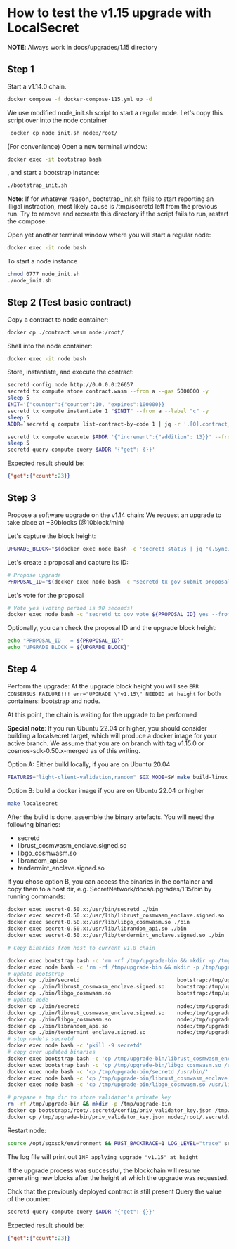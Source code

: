 # How to test the v1.15 upgrade with LocalSecret

__NOTE__: Always work in docs/upgrades/1.15 directory

## Step 1

Start a v1.14.0 chain.

```bash
docker compose -f docker-compose-115.yml up -d
```
We use modified node_init.sh script to start a regular node.
Let's copy this script over into the node container
```bash
 docker cp node_init.sh node:/root/
```

(For convenience) Open a new terminal window:

```bash
docker exec -it bootstrap bash
```

, and start a bootstrap instance:
```bash
./bootstrap_init.sh
```

__Note__: If for whatever reason, bootstrap_init.sh fails to start reporting an illigal instraction,
most likely cause is /tmp/secretd left from the previous run. Try to remove and recreate this directory
if the script fails to run, restart the compose.

Open yet another terminal window where you will start a regular node:

```bash
docker exec -it node bash
```

To start a node instance
```bash
chmod 0777 node_init.sh
./node_init.sh
```

## Step 2 (Test basic contract)

Copy a contract to node container:
```bash
docker cp ./contract.wasm node:/root/
```

Shell into the node container:
```bash
docker exec -it node bash
```

Store, instantiate, and execute the contract:
```bash
secretd config node http://0.0.0.0:26657
secretd tx compute store contract.wasm --from a --gas 5000000 -y
sleep 5
INIT='{"counter":{"counter":10, "expires":100000}}'
secretd tx compute instantiate 1 "$INIT" --from a --label "c" -y
sleep 5
ADDR=`secretd q compute list-contract-by-code 1 | jq -r '.[0].contract_address'`

secretd tx compute execute $ADDR '{"increment":{"addition": 13}}' --from a -y
sleep 5
secretd query compute query $ADDR '{"get": {}}'
```

Expected result should be:
```json
{"get":{"count":23}}
```

## Step 3

Propose a software upgrade on the v1.14 chain:
We request an upgrade to take place at +30blocks (@10block/min)

Let's capture the block height:
```bash
UPGRADE_BLOCK="$(docker exec node bash -c 'secretd status | jq "(.SyncInfo.latest_block_height | tonumber) + 30"')"
```

Let's create a proposal and capture its ID:
```bash
# Propose upgrade
PROPOSAL_ID="$(docker exec node bash -c "secretd tx gov submit-proposal software-upgrade v1.15 --upgrade-height $UPGRADE_BLOCK --title blabla --description yolo --deposit 100000000uscrt --from a -y -b block | jq '.logs[0].events[] | select(.type == \"submit_proposal\") | .attributes[] | select(.key == \"proposal_id\") | .value | tonumber'")"
```

Let's vote for the proposal
```bash
# Vote yes (voting period is 90 seconds)
docker exec node bash -c "secretd tx gov vote ${PROPOSAL_ID} yes --from a -y -b block"
```

Optionally, you can check the proposal ID and the upgrade block height:
```bash
echo "PROPOSAL_ID   = ${PROPOSAL_ID}"
echo "UPGRADE_BLOCK = ${UPGRADE_BLOCK}"
```

## Step 4

Perform the upgrade:
At the upgrade block height you will see `ERR CONSENSUS FAILURE!!! err="UPGRADE \"v1.15\" NEEDED at height` for both containers: bootstrap and node.

At this point, the chain is waiting for the upgrade to be performed

__Special note__: If you run Ubuntu 22.04 or higher, you should consider building a localsecret target, which will produce a docker image for your active branch. We assume that you are on branch with tag v1.15.0 or cosmos-sdk-0.50.x-merged as of this writing.

Option A: Either build locally, if you are on Ubuntu 20.04
```bash
FEATURES="light-client-validation,random" SGX_MODE=SW make build-linux
```
Option B: build a docker image if you are on Ubuntu 22.04 or higher
```bash
make localsecret
```

After the build is done, assemble the binary artefacts.
You will need the following binaries:
* secretd
* librust_cosmwasm_enclave.signed.so
* libgo_cosmwasm.so
* librandom_api.so
* tendermint_enclave.signed.so

If you chose option B, you can access the binaries in the container and copy them to a host dir,
e.g. SecretNetwork/docs/upgrades/1.15/bin by running commands:
```bash
docker exec secret-0.50.x:/usr/bin/secretd ./bin
docker exec secret-0.50.x:/usr/lib/librust_cosmwasm_enclave.signed.so ./bin
docker exec secret-0.50.x:/usr/lib/libgo_cosmwasm.so ./bin
docker exec secret-0.50.x:/usr/lib/librandom_api.so ./bin
docker exec secret-0.50.x:/usr/lib/tendermint_enclave.signed.so ./bin

```

```bash
# Copy binaries from host to current v1.8 chain

docker exec bootstrap bash -c 'rm -rf /tmp/upgrade-bin && mkdir -p /tmp/upgrade-bin'
docker exec node bash -c 'rm -rf /tmp/upgrade-bin && mkdir -p /tmp/upgrade-bin'
# update bootstrap
docker cp ./bin/secretd                               bootstrap:/tmp/upgrade-bin
docker cp ./bin/librust_cosmwasm_enclave.signed.so    bootstrap:/tmp/upgrade-bin
docker cp ./bin/libgo_cosmwasm.so                     bootstrap:/tmp/upgrade-bin
# update node
docker cp ./bin/secretd                               node:/tmp/upgrade-bin
docker cp ./bin/librust_cosmwasm_enclave.signed.so    node:/tmp/upgrade-bin
docker cp ./bin/libgo_cosmwasm.so                     node:/tmp/upgrade-bin
docker cp ./bin/librandom_api.so                      node:/tmp/upgrade-bin
docker cp ./bin/tendermint_enclave.signed.so          node:/tmp/upgrade-bin
# stop node's secretd
docker exec node bash -c 'pkill -9 secretd'
# copy over updated binaries
docker exec bootstrap bash -c 'cp /tmp/upgrade-bin/librust_cosmwasm_enclave.signed.so /usr/lib/'
docker exec bootstrap bash -c 'cp /tmp/upgrade-bin/libgo_cosmwasm.so /usr/lib/'
docker exec node bash -c 'cp /tmp/upgrade-bin/secretd /usr/bin/'
docker exec node bash -c 'cp /tmp/upgrade-bin/librust_cosmwasm_enclave.signed.so /usr/lib/'
docker exec node bash -c 'cp /tmp/upgrade-bin/libgo_cosmwasm.so /usr/lib/'

# prepare a tmp dir to store validator's private key
rm -rf /tmp/upgrade-bin && mkdir -p /tmp/upgrade-bin
docker cp bootstrap:/root/.secretd/config/priv_validator_key.json /tmp/upgrade-bin/.
docker cp /tmp/upgrade-bin/priv_validator_key.json node:/root/.secretd/config/priv_validator_key.json
```

Restart node:
```bash
source /opt/sgxsdk/environment && RUST_BACKTRACE=1 LOG_LEVEL="trace" secretd start --rpc.laddr tcp://0.0.0.0:26657
```

The log file will print out `INF applying upgrade "v1.15" at height` 

If the upgrade process was successful, the blockchain will resume generating new blocks after the height at which the upgrade was requested.

Chck that the previously deployed contract is still present
Query the value of the counter:
```bash
secretd query compute query $ADDR '{"get": {}}'
```
Expected result should be:
```json
{"get":{"count":23}}
```
